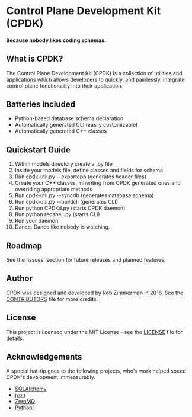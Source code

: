 # Control Plane Development Kit (CPDK)
#### Because nobody likes coding schemas. 

## What is CPDK?
The Control Plane Development Kit (CPDK) is a collection of utilities and applications which allows developers
to quickly, and painlessly, integrate control plane functionality into their application. 

## Batteries Included
- Python-based database schema declaration
- Automatically generated CLI (easily customizable)
- Automatically generated C++ classes

## Quickstart Guide
1. Within models directory create a .py file
2. Inside your models file, define classes and fields for schema
3. Run cpdk-util.py --exportcpp (generates header files)
4. Create your C++ classes, inheriting from CPDK generated ones and overriding appropriate methods
5. Run cpdk-util.py --syncdb (generates database schema)
6. Run cpdk-util.py --buildcli (generates CLI)
7. Run python CPDKd.py (starts CPDK daemon)
8. Run python redshell.py (starts CLI)
9. Run your daemon
10. Dance. Dance like nobody is watching.

## Roadmap
See the 'issues' section for future releases and planned features. 

## Author
CPDK was designed and developed by Rob Zimmerman in 2016. See the [CONTRIBUTORS](https://github.com/zimventures/cpdk/blob/master/docs/CONTRIBUTORS.md) file for more credits. 

## License
This project is licensed under the MIT License - see the [LICENSE](https://github.com/zimventures/cpdk/blob/master/docs/LICENSE) file for details. 

## Acknowledgements
A special hat-tip goes to the following projects, who's work helped speed CPDK's development immeasurably.

- [SQLAlchemy](http://www.sqlalchemy.org/)
- [json](https://github.com/nlohmann/json)
- [ZeroMQ](http://zeromq.org/)
- [Python!](https://www.python.org/)